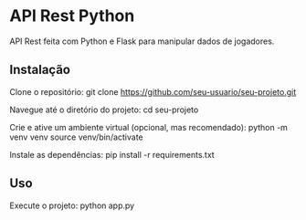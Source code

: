 # API Rest Python
API Rest feita com Python e Flask para manipular dados de jogadores.

## Instalação
Clone o repositório: git clone https://github.com/seu-usuario/seu-projeto.git

Navegue até o diretório do projeto:
cd seu-projeto

Crie e ative um ambiente virtual (opcional, mas recomendado):
python -m venv venv
source venv/bin/activate

Instale as dependências:
pip install -r requirements.txt

## Uso
Execute o projeto:
python app.py

